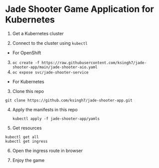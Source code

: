 # Jade Shooter Game Application for Kubernetes

1. Get a Kubernetes cluster

2. Connect to the cluster using `kubectl`

- For OpenShift
3. `oc create -f https://raw.githubusercontent.com/ksingh7/jade-shooter-app/main/jade-shooter-aio.yaml `
4. `oc expose svc/jade-shooter-service`

- For Kubernetes
  
3. Clone this repo 

`git clone https://github.com/ksingh7/jade-shooter-app.git`

4. Apply the manifests in this repo 
 
    `kubectl apply -f jade-shooter-app/yamls`

5. Get resources 
```
kubectl get all
kubectl get ingress
```

6. Open the ingress route in browser

7. Enjoy the game
